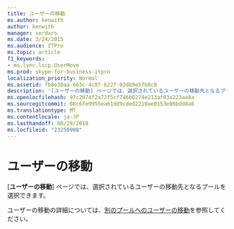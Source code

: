 ```yaml
---
title: ユーザーの移動
ms.author: kenwith
author: kenwith
manager: serdars
ms.date: 3/24/2015
ms.audience: ITPro
ms.topic: article
f1_keywords:
- ms.lync.lscp.UserMove
ms.prod: skype-for-business-itpro
localization_priority: Normal
ms.assetid: fb8e30aa-6b3c-4c8f-b22f-02db9e5fb8c0
description: '[ユーザーの移動] ページでは、選択されているユーザーの移動先となるプールを選択できます。'
ms.openlocfilehash: 97c207df2a72f5cf746b0274e213af83a223aa8a
ms.sourcegitcommit: 08c6fe9955ea61dd9cded2210ae0153e06bdd8a6
ms.translationtype: MT
ms.contentlocale: ja-JP
ms.lasthandoff: 08/28/2018
ms.locfileid: "23250998"
---
```

# <a name="move-user"></a>ユーザーの移動

[**ユーザーの移動**] ページでは、選択されているユーザーの移動先となるプールを選択できます。

ユーザーの移動の詳細については、[別のプールへのユーザーの移動](https://technet.microsoft.com/library/e7b4968c-0e9d-4d56-b5f1-9edf0f7206f8.aspx)を参照してください。


